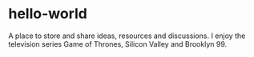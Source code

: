 # hello-world
A place to store and share ideas, resources and discussions.
I enjoy the television series Game of Thrones, Silicon Valley and Brooklyn 99.
